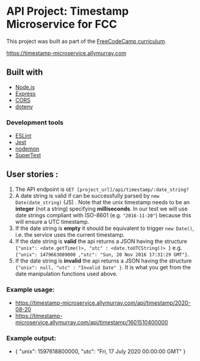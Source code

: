 # API Project: Timestamp Microservice for FCC

This project was built as part of the [FreeCodeCamp curriculum](https://www.freecodecamp.org/learn/apis-and-microservices/apis-and-microservices-projects/timestamp-microservice).

https://timestamp-microservice.allymurray.com

## Built with

- [Node.js](https://nodejs.org)
- [Express](https://expressjs.com)
- [CORS](https://github.com/expressjs/cors)
- [dotenv](https://github.com/motdotla/dotenv)

### Development tools

- [ESLint](https://eslint.org)
- [Jest](https://jestjs.io)
- [nodemon](https://nodemon.io)
- [SuperTest](https://github.com/visionmedia/supertest)

## User stories :

1. The API endpoint is `GET [project_url]/api/timestamp/:date_string?`
2. A date string is valid if can be successfully parsed by `new Date(date_string)` (JS) . Note that the unix timestamp needs to be an **integer** (not a string) specifying **milliseconds**. In our test we will use date strings compliant with ISO-8601 (e.g. `"2016-11-20"`) because this will ensure a UTC timestamp.
3. If the date string is **empty** it should be equivalent to trigger `new Date()`, i.e. the service uses the current timestamp.
4. If the date string is **valid** the api returns a JSON having the structure
   `{"unix": <date.getTime()>, "utc" : <date.toUTCString()> }`
   e.g. `{"unix": 1479663089000 ,"utc": "Sun, 20 Nov 2016 17:31:29 GMT"}`.
5. If the date string is **invalid** the api returns a JSON having the structure `{"unix": null, "utc" : "Invalid Date" }`. It is what you get from the date manipulation functions used above.

### Example usage:

- https://timestamp-microservice.allymurray.com/api/timestamp/2020-08-20
- https://timestamp-microservice.allymurray.com/api/timestamp/1601510400000

### Example output:

- { "unix": 1597618800000, "utc": "Fri, 17 July 2020 00:00:00 GMT" }

